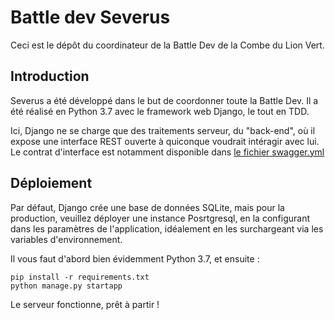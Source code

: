# Battle dev Severus

Ceci est le dépôt du coordinateur de la Battle Dev de la Combe du Lion Vert.

## Introduction

Severus a été développé dans le but de coordonner toute la Battle Dev.
Il a été réalisé en Python 3.7 avec le framework web Django, le tout en TDD.

Ici, Django ne se charge que des traitements serveur, du "back-end", où il expose
une interface REST ouverte à quiconque voudrait intéragir avec lui. Le contrat
d'interface est notamment disponible dans [le fichier swagger.yml](swagger.yml)

## Déploiement

Par défaut, Django crée une base de données SQLite, mais pour la production, 
veuillez déployer une instance Posrtgresql, en la configurant dans les paramètres
de l'application, idéalement en les surchargeant via les variables d'environnement.

Il vous faut d'abord bien évidemment Python 3.7, et ensuite :

```
pip install -r requirements.txt
python manage.py startapp
``` 

Le serveur fonctionne, prêt à partir !